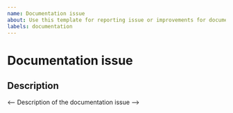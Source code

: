 ```yaml
---
name: Documentation issue
about: Use this template for reporting issue or improvements for documentation.
labels: documentation
---
```

# Documentation issue

## Description

<-- Description of the documentation issue -->
